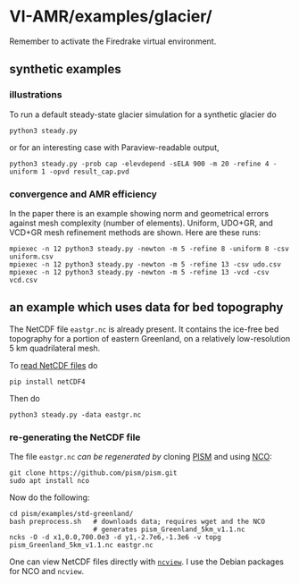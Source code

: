 # VI-AMR/examples/glacier/

Remember to activate the Firedrake virtual environment.

## synthetic examples

### illustrations

To run a default steady-state glacier simulation for a synthetic glacier do
```
python3 steady.py
```
or for an interesting case with Paraview-readable output,
```
python3 steady.py -prob cap -elevdepend -sELA 900 -m 20 -refine 4 -uniform 1 -opvd result_cap.pvd
```

### convergence and AMR efficiency

In the paper there is an example showing norm and geometrical errors against mesh complexity (number of elements).  Uniform, UDO+GR, and VCD+GR mesh refinement methods are shown.  Here are these runs:
```
mpiexec -n 12 python3 steady.py -newton -m 5 -refine 8 -uniform 8 -csv uniform.csv
mpiexec -n 12 python3 steady.py -newton -m 5 -refine 13 -csv udo.csv
mpiexec -n 12 python3 steady.py -newton -m 5 -refine 13 -vcd -csv vcd.csv
```


## an example which uses data for bed topography

The NetCDF file `eastgr.nc` is already present.  It contains the ice-free bed topography for a portion of eastern Greenland, on a relatively low-resolution 5 km quadrilateral mesh.

To [read NetCDF files](https://unidata.github.io/netcdf4-python/) do
```
pip install netCDF4
```
Then do
```
python3 steady.py -data eastgr.nc
```

### re-generating the NetCDF file

The file `eastgr.nc` _can be regenerated by_ cloning [PISM](https://github.com/pism/pism/) and using [NCO](https://nco.sourceforge.net/):
```
git clone https://github.com/pism/pism.git
sudo apt install nco
```
Now do the following:
```
cd pism/examples/std-greenland/
bash preprocess.sh   # downloads data; requires wget and the NCO
                     # generates pism_Greenland_5km_v1.1.nc
ncks -O -d x1,0.0,700.0e3 -d y1,-2.7e6,-1.3e6 -v topg pism_Greenland_5km_v1.1.nc eastgr.nc
```
One can view NetCDF files directly with [`ncview`](https://cirrus.ucsd.edu/ncview/).  I use the Debian packages for NCO and `ncview`.
